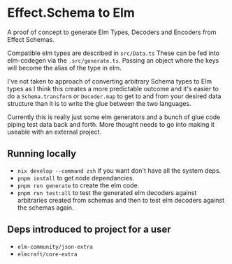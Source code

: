 # Effect.Schema to Elm

A proof of concept to generate Elm Types, Decoders and Encoders from Effect Schemas.

Compatible elm types are described in `src/Data.ts` These can be fed into elm-codegen via the `.src/generate.ts`. Passing an object where the keys will become the alias of the type in elm.

I've not taken to approach of converting arbitrary Schema types to Elm types as I think this creates a more predictable outcome and it's easier to do a `Schema.transform` or `Decoder.map` to get to and from your desired data structure than it is to write the glue between the two languages.

Currently this is really just some elm generators and a bunch of glue code piping test data back and forth. More thought needs to go into making it useable with an external project.

## Running locally

- `nix develop --command zsh` if you want don't have all the system deps.
- `pnpm install` to get node dependancies.
- `pnpm run generate` to create the elm code.
- `pnpm run test:all` to test the generated elm decoders against arbitraries created from schemas and then to test elm decoders against the schemas again.

## Deps introduced to project for a user

- `elm-community/json-extra`
- `elmcraft/core-extra`
